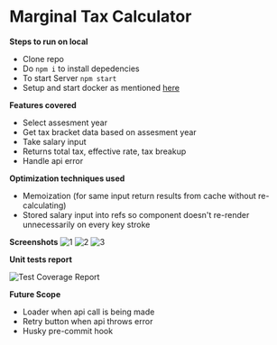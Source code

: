 # Marginal Tax Calculator

**Steps to run on local**

* Clone repo  
* Do `npm i` to install depedencies  
* To start Server `npm start`  
* Setup and start docker as mentioned [here](https://github.com/points/interview-test-server)

**Features covered**

* Select assesment year  
* Get tax bracket data based on assesment year
* Take salary input  
* Returns total tax, effective rate, tax breakup  
* Handle api error  

**Optimization techniques used**

* Memoization (for same input return results from cache without re-calculating)    
* Stored salary input into refs so component doesn't re-render unnecessarily on every key stroke  

**Screenshots** 
![1](https://user-images.githubusercontent.com/38903391/215337402-31b4b0dc-c2b5-409c-af44-34743745c49d.png)
![2](https://user-images.githubusercontent.com/38903391/215336540-bdca5b77-313c-42a8-b02c-fa8f7e76afd1.png)
![3](https://user-images.githubusercontent.com/38903391/215337420-222b2a2b-4354-4575-a6cc-623ae3b80a6f.png)

**Unit tests report**

![Test Coverage Report](https://user-images.githubusercontent.com/38903391/215336353-5b1f3d34-7031-4087-b1ed-a9fbe88fab6f.JPG)

**Future Scope**

* Loader when api call is being made   
* Retry button when api throws error  
* Husky pre-commit hook

